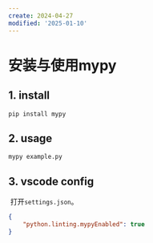 ```yaml
---
create: 2024-04-27
modified: '2025-01-10'
---
```


# 安装与使用mypy

## 1. install

```shell
pip install mypy
```

## 2. usage

```shell
mypy example.py
```

## 3. vscode config

​	打开`settings.json`。

```json
{
    "python.linting.mypyEnabled": true
}
```